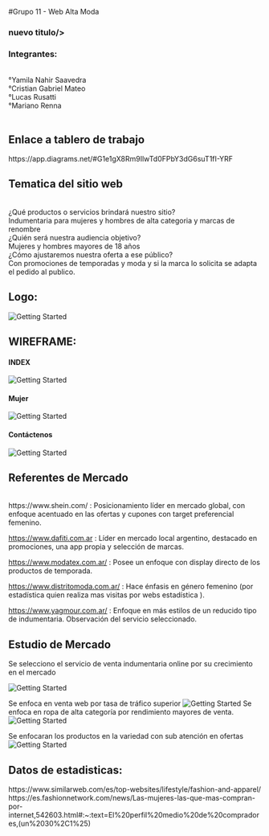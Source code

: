 #Grupo 11 - Web Alta Moda
<h3>nuevo titulo/>
<h3>Integrantes:</h3><br>
°Yamila Nahir Saavedra<br>
°Cristian Gabriel Mateo<br>
°Lucas Rusatti<br>
°Mariano Renna<br><br>

<h2>Enlace a tablero de trabajo</h2>
https://app.diagrams.net/#G1e1gX8Rm9IlwTd0FPbY3dG6suT1fI-YRF


<h2>Tematica del sitio web</h2> <br>
¿Qué productos o servicios brindará nuestro sitio?<br>
Indumentaria para mujeres y hombres de alta categoria y marcas de renombre <br>
¿Quién será nuestra audiencia objetivo?<br>
Mujeres y hombres mayores de 18 años<br>
¿Cómo ajustaremos nuestra oferta a ese público?<br>
Con promociones de temporadas y moda y si la marca lo solicita se adapta el pedido al publico.<br>

<h2>Logo:</h2>

![Getting Started](./Imagenes/altamodalogo.jpg)

<h2>WIREFRAME:</h2>
<h4>INDEX</h4>

![Getting Started](./Imagenes/INDEX.jpg)

<h4>Mujer</h4>

![Getting Started](./Imagenes/Mujer.jpg)

<h4>Contáctenos</h4>

![Getting Started](./Imagenes/Contactenos.jpg)

<h2>Referentes de Mercado</h2><br>
https://www.shein.com/ : Posicionamiento líder en mercado global, con enfoque acentuado en las ofertas y cupones con target preferencial femenino.<br>

https://www.dafiti.com.ar :  Líder en mercado local argentino, destacado en promociones, una app propia y selección de marcas.<br>

https://www.modatex.com.ar/ : Posee un enfoque con display directo de los productos de temporada.<br>

https://www.distritomoda.com.ar/  : Hace énfasis en género femenino (por estadística quien realiza mas visitas por webs estadística ).<br>

https://www.yagmour.com.ar/ : Enfoque en más estilos de un reducido tipo de indumentaria.
Observación del servicio seleccionado.<br>

<h2>Estudio de Mercado</h2>
Se selecciono el servicio de venta indumentaria online por su crecimiento en el mercado

![Getting Started](./Imagenes/estadistica1.jpg)

Se enfoca en venta web por tasa de tráfico superior
![Getting Started](./Imagenes/estadistica2.jpg)
Se enfoca en ropa de alta categoría por rendimiento mayores de venta.
![Getting Started](./Imagenes/estadistica3.jpg)

Se enfocaran los productos en la variedad con sub atención en ofertas
![Getting Started](./Imagenes/estadistica4.jpg)

<h2>Datos de estadisticas:</h2>
https://www.similarweb.com/es/top-websites/lifestyle/fashion-and-apparel/
https://es.fashionnetwork.com/news/Las-mujeres-las-que-mas-compran-por-internet,542603.html#:~:text=El%20perfil%20medio%20de%20compradores,(un%2030%2C1%25) 


